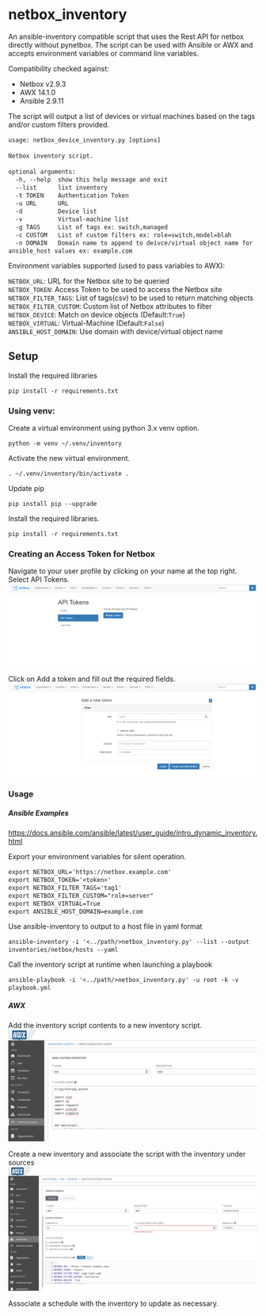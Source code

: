 # netbox_inventory
An ansible-inventory compatible script that uses the Rest API for netbox
directly without pynetbox.  The script can be used with Ansible or AWX and
accepts environment variables or command line variables.

Compatibility checked against:  
* Netbox v2.9.3  
* AWX 14.1.0  
* Ansible 2.9.11  

The script will output a list of devices or virtual machines based on the tags
and/or custom filters provided.
```
usage: netbox_device_inventory.py [options]

Netbox inventory script.

optional arguments:
  -h, --help  show this help message and exit
  --list      list inventory
  -t TOKEN    Authentication Token
  -u URL      URL
  -d          Device list
  -v          Virtual-machine list
  -g TAGS     List of tags ex: switch,managed
  -c CUSTOM   List of custom filters ex: role=switch,model=blah
  -n DOMAIN   Domain name to append to deivce/virtual object name for ansible_host values ex: example.com

```

Environment variables supported (used to pass variables to AWX):

`NETBOX_URL`: URL for the Netbox site to be queried  
`NETBOX_TOKEN`: Access Token to be used to access the Netbox site  
`NETBOX_FILTER_TAGS`: List of tags(csv) to be used to return matching objects  
`NETBOX_FILTER_CUSTOM`: Custom list of Netbox attributes to filter  
`NETBOX_DEVICE`: Match on device objects (Default:`True`)  
`NETBOX_VIRTUAL`: Virtual-Machine (Default:`False`)  
`ANSIBLE_HOST_DOMAIN`: Use domain with device/virtual object name

## Setup

Install the required libraries
```
pip install -r requirements.txt
```

### Using venv:
Create a virtual environment using python 3.x venv option.
```
python -m venv ~/.venv/inventory
```
Activate the new virtual environment.
```
. ~/.venv/inventory/bin/activate .
```
Update pip
```
pip install pip --upgrade
```
Install the required libraries.
```
pip install -r requirements.txt
```
### Creating an Access Token for Netbox

Navigate to your user profile by clicking on your name at the top right. Select
API Tokens.
![netbox](./images/profile_api_tokens.png)

Click on Add a token and fill out the required fields.
![netbox](./images/add_netbox_token.png)

### Usage

##### Ansible Examples
https://docs.ansible.com/ansible/latest/user_guide/intro_dynamic_inventory.html  

Export your environment variables for silent operation.
```
export NETBOX_URL='https://netbox.example.com'  
export NETBOX_TOKEN='<token>'
export NETBOX_FILTER_TAGS='tag1'
export NETBOX_FILTER_CUSTOM="role=server"
export NETBOX_VIRTUAL=True
export ANSIBLE_HOST_DOMAIN=example.com
```

Use ansible-inventory to output to a host file in yaml format
```
ansible-inventory -i '<../path/>netbox_inventory.py' --list --output inventories/netbox/hosts --yaml
```

Call the inventory script at runtime when launching a playbook
```
ansible-playbook -i '<../path/>netbox_inventory.py' -u root -k -v playbook.yml
```

##### AWX

Add the inventory script contents to a new inventory script.
![new custom inventory](images/new_custom_inventory.png)

Create a new inventory and associate the script with the inventory under sources
![create source](images/create_source.png)

Associate a schedule with the inventory to update as necessary.
